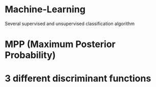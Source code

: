 # Machine-Learning
Several supervised and unsupervised classification algorithm


# MPP (Maximum Posterior Probability)
# 3 different discriminant functions
